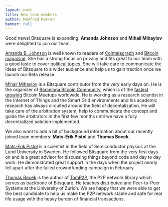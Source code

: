 ```yaml
---
layout: post
title: New team members
author: Manfred Karrer
banner: null
---
```

Good news! Bitsquare is expanding: **Amanda Johnson** and **Mihail Mihaylov** were delighted to join our team.

[Amanda B. Johnson][1] is well known to readers of [Cointelegraph][2] and [Bitcoin magazine][3]. She has a strong focus on privacy and fits great to our team with a good taste to cover [political topics][4]. She will take care to communicate the ideas of Bitsquare to a wider audience and help us to gain traction once we launch our Beta release.

[Mihail Mihaylov][5] is a Bitsquare contributor from the very early days on. He is the organizer of [Barcelona Bitcoin Community][6], which is of the [fastest growing][7] Bitcoin Meetups worldwide. He is working as a research scientist in the Internet of Things and the Smart Grid environments and his academic research has always circuited around the field of decentalization. He will take care of the arbitration system, help to communicate the concept and guide the arbitrators in the first few months until we have a fully decentralized solution implemented.

We also want to add a bit of background information about our recently joined team members: **Mats-Erik Pistol** and **Thomas Bocek**.

[Mats-Erik Pistol][8] is a scientist in the field of Semiconductor physics at the Lund University in Sweden. He followed Bitsquare from the very first days on and is a great advisor for discussing things beyond code and day to day work. He demonstrated great support in the days when the project nearly fell apart after the failed crowndfunding campaign in February.

[Thomas Bocek][9] is the author of [TomP2P][10], the P2P network library which serves as backbone of Bitsquare. He teaches distributed and Peer-to-Peer Systems at the University of Zurich. We are happy that we were able to get the best candidate to help us make the P2P network stable and safe for real life usage with the heavy burden of financial transactions.

[1]: http://www.voicesofliberty.com/bio/amanda-johnson/
[2]: http://cointelegraph.com/authors/amanda_b._johnson
[3]: https://bitcoinmagazine.com/author/amandab/
[4]: https://cryptoanarchy.liberty.me/
[5]: https://www.linkedin.com/profile/view?id=119815650
[6]: http://www.meetup.com/de/bitcoin-barcelona/
[7]: https://docs.google.com/spreadsheets/d/1FBCAMXzmfNE9bWneQK-Bah5eBS2iq507hVoX-QVN238/edit?pli=1#gid=474425145
[8]: http://www.nano.lu.se/mats-erik.pistol
[9]: http://www.csg.uzh.ch/staff/bocek.html
[10]: http://tomp2p.net/


